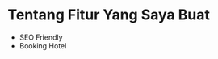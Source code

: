<h1>Tentang Fitur Yang Saya Buat</h1>
<ul>
    <li>SEO Friendly</li>
    <li>Booking Hotel</li>
</ul>
